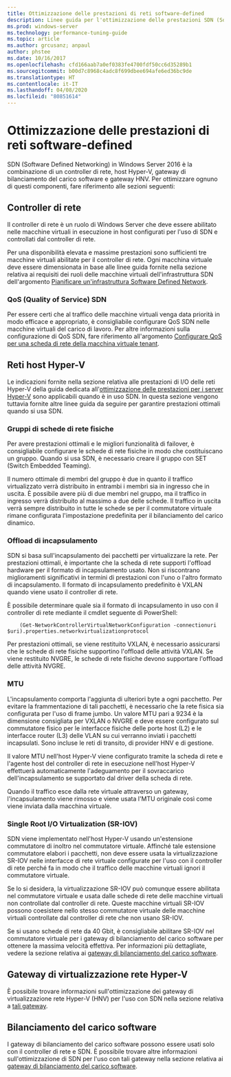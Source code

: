 ```yaml
---
title: Ottimizzazione delle prestazioni di reti software-defined
description: Linee guida per l'ottimizzazione delle prestazioni SDN (Software Defined Network)
ms.prod: windows-server
ms.technology: performance-tuning-guide
ms.topic: article
ms.author: grcusanz; anpaul
author: phstee
ms.date: 10/16/2017
ms.openlocfilehash: cfd166aab7a0ef0383fe4700fdf50cc6d35289b1
ms.sourcegitcommit: b00d7c8968c4adc8f699dbee694afe6ed36bc9de
ms.translationtype: HT
ms.contentlocale: it-IT
ms.lasthandoff: 04/08/2020
ms.locfileid: "80851614"
---
```

# <a name="performance-tuning-software-defined-networks"></a>Ottimizzazione delle prestazioni di reti software-defined

SDN (Software Defined Networking) in Windows Server 2016 è la combinazione di un controller di rete, host Hyper-V, gateway di bilanciamento del carico software e gateway HNV.  Per ottimizzare ognuno di questi componenti, fare riferimento alle sezioni seguenti:

## <a name="network-controller"></a>Controller di rete

Il controller di rete è un ruolo di Windows Server che deve essere abilitato nelle macchine virtuali in esecuzione in host configurati per l'uso di SDN e controllati dal controller di rete.

Per una disponibilità elevata e massime prestazioni sono sufficienti tre macchine virtuali abilitate per il controller di rete.  Ogni macchina virtuale deve essere dimensionata in base alle linee guida fornite nella sezione relativa ai requisiti dei ruoli delle macchine virtuali dell'infrastruttura SDN dell'argomento [Pianificare un'infrastruttura Software Defined Network](../../../../networking/sdn/plan/Plan-a-Software-Defined-Network-Infrastructure.md).

### <a name="sdn-quality-of-service-qos"></a>QoS (Quality of Service) SDN

Per essere certi che al traffico delle macchine virtuali venga data priorità in modo efficace e appropriato, è consigliabile configurare QoS SDN nelle macchine virtuali del carico di lavoro.  Per altre informazioni sulla configurazione di QoS SDN, fare riferimento all'argomento [Configurare QoS per una scheda di rete della macchina virtuale tenant](../../../../networking/sdn/manage/Configure-QoS-for-Tenant-VM-Network-Adapter.md).

## <a name="hyper-v-host-networking"></a>Reti host Hyper-V

Le indicazioni fornite nella sezione relativa alle prestazioni di I/O delle reti Hyper-V della guida dedicata all'[ottimizzazione delle prestazioni per i server Hyper-V](../../role/remote-desktop/session-hosts.md) sono applicabili quando è in uso SDN. In questa sezione vengono tuttavia fornite altre linee guida da seguire per garantire prestazioni ottimali quando si usa SDN.

### <a name="physical-network-adapter-nic-teaming"></a>Gruppi di schede di rete fisiche

Per avere prestazioni ottimali e le migliori funzionalità di failover, è consigliabile configurare le schede di rete fisiche in modo che costituiscano un gruppo.  Quando si usa SDN, è necessario creare il gruppo con SET (Switch Embedded Teaming).  

Il numero ottimale di membri del gruppo è due in quanto il traffico virtualizzato verrà distribuito in entrambi i membri sia in ingresso che in uscita.  È possibile avere più di due membri nel gruppo, ma il traffico in ingresso verrà distribuito al massimo a due delle schede.  Il traffico in uscita verrà sempre distribuito in tutte le schede se per il commutatore virtuale rimane configurata l'impostazione predefinita per il bilanciamento del carico dinamico.


### <a name="encapsulation-offloads"></a>Offload di incapsulamento

SDN si basa sull'incapsulamento dei pacchetti per virtualizzare la rete.  Per prestazioni ottimali, è importante che la scheda di rete supporti l'offload hardware per il formato di incapsulamento usato.  Non si riscontrano miglioramenti significativi in termini di prestazioni con l'uno o l'altro formato di incapsulamento.  Il formato di incapsulamento predefinito è VXLAN quando viene usato il controller di rete.

È possibile determinare quale sia il formato di incapsulamento in uso con il controller di rete mediante il cmdlet seguente di PowerShell:

``` syntax
    (Get-NetworkControllerVirtualNetworkConfiguration -connectionuri $uri).properties.networkvirtualizationprotocol
```

Per prestazioni ottimali, se viene restituito VXLAN, è necessario assicurarsi che le schede di rete fisiche supportino l'offload delle attività VXLAN.  Se viene restituito NVGRE, le schede di rete fisiche devono supportare l'offload delle attività NVGRE.

### <a name="mtu"></a>MTU

L'incapsulamento comporta l'aggiunta di ulteriori byte a ogni pacchetto.  Per evitare la frammentazione di tali pacchetti, è necessario che la rete fisica sia configurata per l'uso di frame jumbo.  Un valore MTU pari a 9234 è la dimensione consigliata per VXLAN o NVGRE e deve essere configurato sul commutatore fisico per le interfacce fisiche delle porte host (L2) e le interfacce router (L3) delle VLAN su cui verranno inviati i pacchetti incapsulati.  Sono incluse le reti di transito, di provider HNV e di gestione.

Il valore MTU nell'host Hyper-V viene configurato tramite la scheda di rete e l'agente host del controller di rete in esecuzione nell'host Hyper-V effettuerà automaticamente l'adeguamento per il sovraccarico dell'incapsulamento se supportato dal driver della scheda di rete.  

Quando il traffico esce dalla rete virtuale attraverso un gateway, l'incapsulamento viene rimosso e viene usata l'MTU originale così come viene inviata dalla macchina virtuale.

### <a name="single-root-io-virtualization-sr-iov"></a>Single Root I/O Virtualization (SR-IOV)

SDN viene implementato nell'host Hyper-V usando un'estensione commutatore di inoltro nel commutatore virtuale.  Affinché tale estensione commutatore elabori i pacchetti, non deve essere usata la virtualizzazione SR-IOV nelle interfacce di rete virtuale configurate per l'uso con il controller di rete perché fa in modo che il traffico delle macchine virtuali ignori il commutatore virtuale.

Se lo si desidera, la virtualizzazione SR-IOV può comunque essere abilitata nel commutatore virtuale e usata dalle schede di rete delle macchine virtuali non controllate dal controller di rete.  Queste macchine virtuali SR-IOV possono coesistere nello stesso commutatore virtuale delle macchine virtuali controllate dal controller di rete che non usano SR-IOV.

Se si usano schede di rete da 40 Gbit, è consigliabile abilitare SR-IOV nel commutatore virtuale per i gateway di bilanciamento del carico software per ottenere la massima velocità effettiva.  Per informazioni più dettagliate, vedere la sezione relativa ai [gateway di bilanciamento del carico software](slb-gateway-performance.md).

## <a name="hnv-gateways"></a>Gateway di virtualizzazione rete Hyper-V

È possibile trovare informazioni sull'ottimizzazione dei gateway di virtualizzazione rete Hyper-V (HNV) per l'uso con SDN nella sezione relativa a [tali gateway](hnv-gateway-performance.md).

## <a name="software-load-balancer-slb"></a>Bilanciamento del carico software

I gateway di bilanciamento del carico software possono essere usati solo con il controller di rete e SDN.  È possibile trovare altre informazioni sull'ottimizzazione di SDN per l'uso con tali gateway nella sezione relativa ai [gateway di bilanciamento del carico software](slb-gateway-performance.md).
